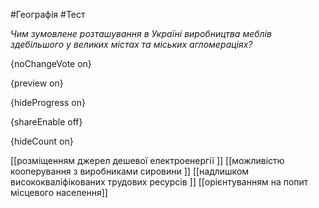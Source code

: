 #Географія #Тест

*Чим зумовлене розташування в Україні виробництва меблів здебільшого у великих містах та міських агломераціях?*

{noChangeVote on}

{preview on}

{hideProgress on}

{shareEnable off}

{hideCount on}

[[розміщенням джерел дешевої електроенергії ]]
[[можливістю кооперування з виробниками сировини ]]
[[надлишком висококваліфікованих трудових ресурсів ]]
[[орієнтуванням на попит місцевого населення]]
